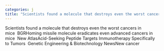 ```yaml
---
categories: j
title: "Scientists found a molecule that destroys even the worst cancers in mice  BGR"
---
```

Scientists found a molecule that destroys even the worst cancers in mice&nbsp;&nbsp;BGRHoming missile molecule eradicates even advanced cancers in mice&nbsp;&nbsp;New AtlasAcid-Seeking Peptide Targets Immunotherapy Specifically to Tumors&nbsp;&nbsp;Genetic Engineering & Biotechnology NewsNew cancer 